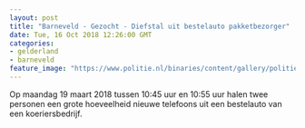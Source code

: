 ```yaml
---
layout: post
title: "Barneveld - Gezocht - Diefstal uit bestelauto pakketbezorger"
date: Tue, 16 Oct 2018 12:26:00 GMT
categories: 
- gelderland 
- barneveld 
feature_image: "https://www.politie.nl/binaries/content/gallery/politie/gezocht/verdachten/2018/oktober/02-on/2018118461-1.jpg"
---
```


Op maandag 19 maart 2018 tussen 10:45 uur en 10:55 uur halen twee personen een grote hoeveelheid nieuwe telefoons uit een bestelauto van een koeriersbedrijf.
